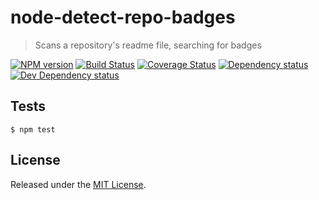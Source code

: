 # node-detect-repo-badges

> Scans a repository's readme file, searching for badges

[![NPM version][npm-image]][npm-url] [![Build Status][travis-image]][travis-url] [![Coverage Status][coveralls-image]][coveralls-url] [![Dependency status][david-dm-image]][david-dm-url] [![Dev Dependency status][david-dm-dev-image]][david-dm-dev-url]

[npm-url]:https://npmjs.org/package/detect-repo-badges
[npm-image]:http://img.shields.io/npm/v/detect-repo-badges.svg?style=flat-square
[travis-url]:https://travis-ci.org/IndigoUnited/node-detect-repo-badges
[travis-image]:http://img.shields.io/travis/IndigoUnited/node-detect-repo-badges.svg?branch=master&style=flat-square
[coveralls-url]:https://coveralls.io/r/IndigoUnited/node-detect-repo-badges
[coveralls-image]:https://img.shields.io/coveralls/IndigoUnited/node-detect-repo-badges.svg?branch=master&style=flat-square
[david-dm-url]:https://david-dm.org/IndigoUnited/node-detect-repo-badges
[david-dm-image]:https://img.shields.io/david/IndigoUnited/node-detect-repo-badges.svg?style=flat-square
[david-dm-dev-url]:https://david-dm.org/IndigoUnited/node-detect-repo-badges#info=devDependencies
[david-dm-dev-image]:https://img.shields.io/david/dev/IndigoUnited/node-detect-repo-badges.svg?style=flat-square

## Tests

`$ npm test`

## License

Released under the [MIT License](http://www.opensource.org/licenses/mit-license.php).
